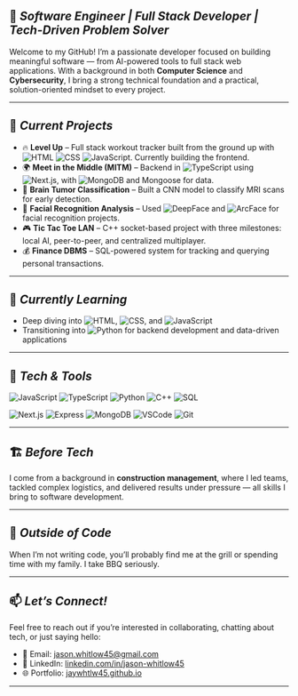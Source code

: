 ## 🎯 *Software Engineer | Full Stack Developer | Tech-Driven Problem Solver*

Welcome to my GitHub! I’m a passionate developer focused on building meaningful software — from AI-powered tools to full stack web applications. With a background in both **Computer Science** and **Cybersecurity**, I bring a strong technical foundation and a practical, solution-oriented mindset to every project.

---

## 🚧 *Current Projects*

- 🔥 **Level Up** – Full stack workout tracker built from the ground up with ![HTML](https://img.shields.io/badge/-HTML-E34F26?style=flat&logo=html5&logoColor=white) ![CSS](https://img.shields.io/badge/-CSS-1572B6?style=flat&logo=css3&logoColor=white) ![JavaScript](https://img.shields.io/badge/-JavaScript-F7DF1E?style=flat&logo=javascript&logoColor=black). Currently building the frontend.
- 🌍 **Meet in the Middle (MITM)** – Backend in ![TypeScript](https://img.shields.io/badge/-TypeScript-3178C6?style=flat&logo=typescript&logoColor=white) using ![Next.js](https://img.shields.io/badge/-Next.js-000000?style=flat&logo=next.js&logoColor=white), with ![MongoDB](https://img.shields.io/badge/-MongoDB-47A248?style=flat&logo=mongodb&logoColor=white) and Mongoose for data.
- 🧠 **Brain Tumor Classification** – Built a CNN model to classify MRI scans for early detection.
- 🧬 **Facial Recognition Analysis** – Used ![DeepFace](https://img.shields.io/badge/-DeepFace-lightgrey?style=flat) and ![ArcFace](https://img.shields.io/badge/-ArcFace-lightgrey?style=flat) for facial recognition projects.
- 🎮 **Tic Tac Toe LAN** – C++ socket-based project with three milestones: local AI, peer-to-peer, and centralized multiplayer.
- 💰 **Finance DBMS** – SQL-powered system for tracking and querying personal transactions.

---

## 🌱 *Currently Learning*

- Deep diving into ![HTML](https://img.shields.io/badge/-HTML-E34F26?style=flat&logo=html5&logoColor=white), ![CSS](https://img.shields.io/badge/-CSS-1572B6?style=flat&logo=css3&logoColor=white), and ![JavaScript](https://img.shields.io/badge/-JavaScript-F7DF1E?style=flat&logo=javascript&logoColor=black)
- Transitioning into ![Python](https://img.shields.io/badge/-Python-3776AB?style=flat&logo=python&logoColor=white) for backend development and data-driven applications

---

## 🧰 *Tech & Tools*

![JavaScript](https://img.shields.io/badge/-JavaScript-F7DF1E?style=flat&logo=javascript&logoColor=black)
![TypeScript](https://img.shields.io/badge/-TypeScript-3178C6?style=flat&logo=typescript&logoColor=white)
![Python](https://img.shields.io/badge/-Python-3776AB?style=flat&logo=python&logoColor=white)
![C++](https://img.shields.io/badge/-C++-00599C?style=flat&logo=c%2B%2B&logoColor=white)
![SQL](https://img.shields.io/badge/-SQL-4479A1?style=flat&logo=postgresql&logoColor=white)

![Next.js](https://img.shields.io/badge/-Next.js-000000?style=flat&logo=next.js&logoColor=white)
![Express](https://img.shields.io/badge/-Express-000000?style=flat&logo=express&logoColor=white)
![MongoDB](https://img.shields.io/badge/-MongoDB-47A248?style=flat&logo=mongodb&logoColor=white)
![VSCode](https://img.shields.io/badge/-VSCode-007ACC?style=flat&logo=visual-studio-code&logoColor=white)
![Git](https://img.shields.io/badge/-Git-F05032?style=flat&logo=git&logoColor=white)

---

## 🏗️ *Before Tech*

I come from a background in **construction management**, where I led teams, tackled complex logistics, and delivered results under pressure — all skills I bring to software development.

---

## 🍖 *Outside of Code*

When I’m not writing code, you’ll probably find me at the grill or spending time with my family. I take BBQ seriously.

---

## 📫 *Let’s Connect!*

Feel free to reach out if you’re interested in collaborating, chatting about tech, or just saying hello:

- 📧 Email: [jason.whitlow45@gmail.com](mailto:jason.whitlow45@gmail.com)
- 💼 LinkedIn: [linkedin.com/in/jason-whitlow45](https://www.linkedin.com/in/jason-whitlow45/)
- 🌐 Portfolio: [jaywhtlw45.github.io](https://jaywhtlw45.github.io)

---

<!--START_SECTION:waka-->
<!--END_SECTION:waka-->
